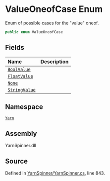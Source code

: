 <!-- This file was generated by a tool. Do not edit this file by hand. -->

# ValueOneofCase Enum
Enum of possible cases for the "value" oneof.

```csharp
public enum ValueOneofCase
```



## Fields
|Name|Description|
|:---|:---|
|[`BoolValue`](/api/csharp/yarn/operand.valueoneofcase.boolvalue.md)||
|[`FloatValue`](/api/csharp/yarn/operand.valueoneofcase.floatvalue.md)||
|[`None`](/api/csharp/yarn/operand.valueoneofcase.none.md)||
|[`StringValue`](/api/csharp/yarn/operand.valueoneofcase.stringvalue.md)||
## Namespace
[`Yarn`](/api/csharp/yarn/README.md)

## Assembly
YarnSpinner.dll

## Source
Defined in [YarnSpinner/YarnSpinner.cs](https://github.com/YarnSpinnerTool/YarnSpinner//blob/develop/YarnSpinner/YarnSpinner.cs#L843), line 843.
